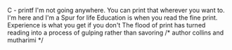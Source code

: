 
C - printf
I'm not going anywhere. You can print that wherever you want to. I'm here and I'm a Spur for life
Education is when you read the fine print. Experience is what you get if you don't
The flood of print has turned reading into a process of gulping rather than savoring
/* author collins and mutharimi */


